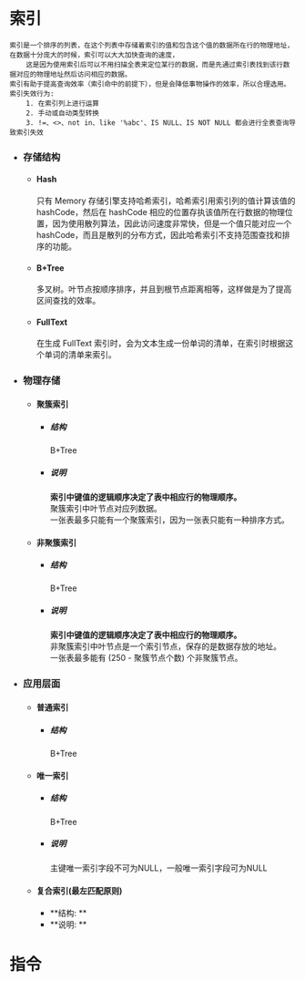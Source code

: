 # 索引
```
索引是一个排序的列表，在这个列表中存储着索引的值和包含这个值的数据所在行的物理地址，在数据十分庞大的时候，索引可以大大加快查询的速度，
    这是因为使用索引后可以不用扫描全表来定位某行的数据，而是先通过索引表找到该行数据对应的物理地址然后访问相应的数据。
索引有助于提高查询效率（索引命中的前提下），但是会降低事物操作的效率，所以合理选用。
索引失效行为:
    1. 在索引列上进行运算
    2. 手动或自动类型转换
    3. !=、<>、not in、like '%abc'、IS NULL、IS NOT NULL 都会进行全表查询导致索引失效
```
- ### 存储结构
	- #### Hash
		只有 Memory 存储引擎支持哈希索引，哈希索引用索引列的值计算该值的 hashCode，然后在 hashCode 相应的位置存执该值所在行数据的物理位置，因为使用散列算法，因此访问速度非常快，但是一个值只能对应一个 hashCode，而且是散列的分布方式，因此哈希索引不支持范围查找和排序的功能。

	- #### B+Tree
		多叉树。叶节点按顺序排序，并且到根节点距离相等，这样做是为了提高区间查找的效率。

	- #### FullText
		在生成 FullText 索引时，会为文本生成一份单词的清单，在索引时根据这个单词的清单来索引。

- ### 物理存储
	- #### 聚簇索引
		- ##### 结构
			B+Tree
		- ##### 说明
		    **索引中键值的逻辑顺序决定了表中相应行的物理顺序。**\
		    聚簇索引中叶节点对应列数据。\
		    一张表最多只能有一个聚簇索引，因为一张表只能有一种排序方式。		    

	- #### 非聚簇索引
		- ##### 结构
            B+Tree
        - ##### 说明
            **索引中键值的逻辑顺序决定了表中相应行的物理顺序。**\
            非聚簇索引中叶节点是一个索引节点，保存的是数据存放的地址。\
            一张表最多能有 (250 - 聚簇节点个数) 个非聚簇节点。

- ### 应用层面
	- #### 普通索引
		- ##### 结构
			B+Tree

	- #### 唯一索引
		- ##### 结构
			B+Tree
		- ##### 说明
			主键唯一索引字段不可为NULL，一般唯一索引字段可为NULL
			
	- #### 复合索引(最左匹配原则)
		- **结构: **
		- **说明: **

# 指令
